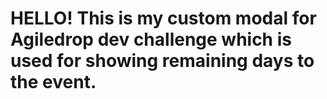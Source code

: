 # HELLO! This is my custom modal for Agiledrop dev challenge which is used for showing remaining days to the event.